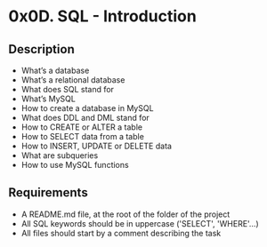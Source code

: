 # 0x0D. SQL - Introduction

## Description
+ What’s a database
+ What’s a relational database
+ What does SQL stand for
+ What’s MySQL
+ How to create a database in MySQL
+ What does DDL and DML stand for
+ How to CREATE or ALTER a table
+ How to SELECT data from a table
+ How to INSERT, UPDATE or DELETE data
+ What are subqueries
+ How to use MySQL functions


## Requirements
+ A README.md file, at the root of the folder of the project
+ All SQL keywords should be in uppercase ('SELECT', 'WHERE'…)
+ All files should start by a comment describing the task
